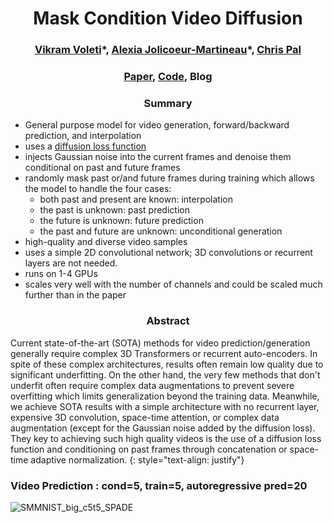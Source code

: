 <h1 align="center"> Mask Condition Video Diffusion</h1>

<h3 align="center"> <a href="https://voletiv.github.io" target="_blank">Vikram Voleti</a>*, <a href="https://ajolicoeur.wordpress.com/about/" target="_blank">Alexia Jolicoeur-Martineau</a>*, <a href="https://sites.google.com/view/christopher-pal" target="_blank">Chris Pal</a></h3>

### <div align="center"> [Paper](xxxxxxxx), [Code](https://github.com/voletiv/ncsnv2-gff), Blog </div>

### <div align="center"> Summary </div>

* General purpose model for video generation, forward/backward prediction, and interpolation
* uses a [diffusion loss function](https://yang-song.github.io/blog/2021/score/)
* injects Gaussian noise into the current frames and denoise them conditional on past and future frames
* randomly mask past or/and future frames during training which allows the model to handle the four cases:
  * both past and present are known: interpolation
  * the past is unknown: past prediction
  * the future is unknown: future prediction
  * the past and future are unknown: unconditional generation
* high-quality and diverse video samples
* uses a simple 2D convolutional network; 3D convolutions or recurrent layers are not needed.
* runs on 1-4 GPUs
* scales very well with the number of channels and could be scaled much further than in the paper

### <div align="center"> Abstract </div>

Current state-of-the-art (SOTA) methods for video prediction/generation generally require complex 3D Transformers or recurrent auto-encoders. In spite of these complex architectures, results often remain low quality due to significant underfitting. On the other hand, the very few methods that don't underfit often require complex data augmentations to prevent severe overfitting which limits generalization beyond the training data. Meanwhile, we achieve SOTA results with a simple architecture with no recurrent layer, expensive 3D convolution, space-time attention, or complex data augmentation (except for the Gaussian noise added by the diffusion loss). They key to achieving such high quality videos is the use of a diffusion loss function and conditioning on past frames through concatenation or space-time adaptive normalization.
{: style="text-align: justify"}


### Video Prediction : cond=5, train=5, autoregressive pred=20

![SMMNIST_big_c5t5_SPADE](./SMMNIST_big_c5t5_SPADE_videos_300000.gif "SMMNIST c5t5")
